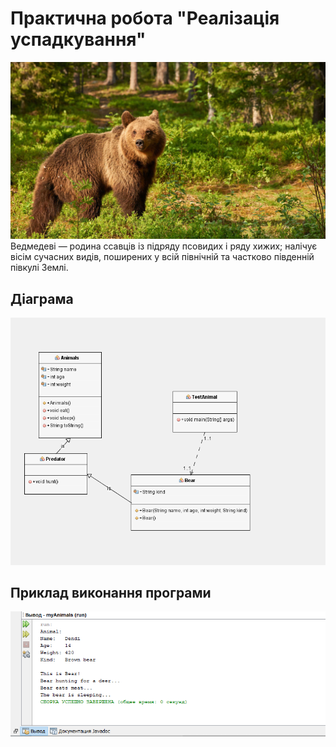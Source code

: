 # Практична робота "Реалізація успадкування"

![img](https://github.com/ppc-ntu-khpi/34-inheritance-Loodowski/blob/master/images/Bear.jpg)
Ведмедеві — родина ссавців із підряду псовидих і ряду хижих; налічує вісім сучасних видів, поширених у всій північній та частково південній півкулі Землі.

## Діаграма
![img](https://github.com/ppc-ntu-khpi/34-inheritance-Loodowski/blob/master/images/BearDiagram.png)

## Приклад виконання програми
![img](https://github.com/ppc-ntu-khpi/34-inheritance-Loodowski/blob/master/images/Example.png)

